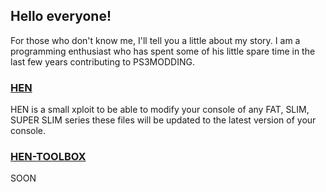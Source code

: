 ## Hello everyone!

For those who don't know me, I'll tell you a little about my story.
I am a programming enthusiast who has spent some of his little spare time in the last few years contributing to PS3MODDING.

### [HEN](https://github.com/0x04DEV/HEN)

HEN is a small xploit to be able to modify your console of any FAT, SLIM, SUPER SLIM series these files will be updated to the latest version of your console.


### [HEN-TOOLBOX](https://github.com/0x04DEV/HEN)

SOON
